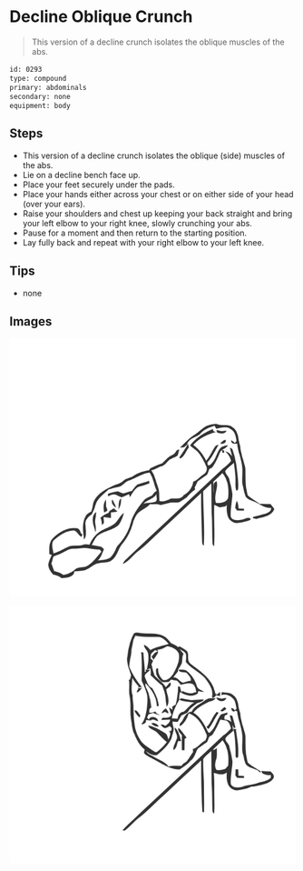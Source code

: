 # Decline Oblique Crunch
> This version of a decline crunch isolates the oblique muscles of the abs.

``` 
id: 0293 
type: compound 
primary: abdominals 
secondary: none 
equipment: body 
``` 

## Steps

 - This version of a decline crunch isolates the oblique (side) muscles of the abs.
 - Lie on a decline bench face up.
 - Place your feet securely under the pads.
 - Place your hands either across your chest or on either side of your head (over your ears).
 - Raise your shoulders and chest up keeping your back straight and bring your left elbow to your right knee, slowly crunching your abs.
 - Pause for a moment and then return to the starting position.
 - Lay fully back and repeat with your right elbow to your left knee.

## Tips

 - none

## Images

![](../svg/0293-relaxation.svg)

![](../svg/0293-tension.svg)
